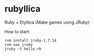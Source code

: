 rubyllica
=========

Ruby + Etyllica (Make games using JRuby)

How to start:

```AppleScript
rvm install jruby-1.7.14
rvm use jruby
jruby -S hello.rb
```
